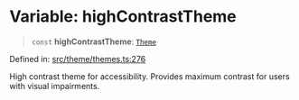 # Variable: highContrastTheme

> `const` **highContrastTheme**: [`Theme`](../../types/interfaces/Theme.md)

Defined in: [src/theme/themes.ts:276](https://github.com/Nick2bad4u/Uptime-Watcher/blob/dca5483e793478722cd3e6e125cafcec5fc771f0/src/theme/themes.ts#L276)

High contrast theme for accessibility.
Provides maximum contrast for users with visual impairments.
